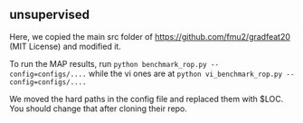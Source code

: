 ## unsupervised

Here, we copied the main src folder of https://github.com/fmu2/gradfeat20 (MIT License) and modified it.

To run the MAP results, run `python benchmark_rop.py --config=configs/....` while the vi ones are at
`python vi_benchmark_rop.py --config=configs/....` 

We moved the hard paths in the config file and replaced them with $LOC. 
You should change that after cloning their repo.